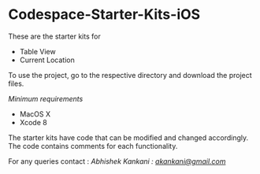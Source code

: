 # Codespace-Starter-Kits-iOS
These are the starter kits for 
 - Table View 
 - Current Location

To use the project, go to the respective directory and download the project files.

*Minimum requirements* 
  - MacOS X
  - Xcode 8
  
The starter kits have code that can be modified and changed accordingly. The code contains comments for each functionality. 

For any queries contact : 
*Abhishek Kankani : akankani@gmail.com*


